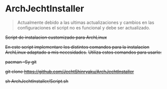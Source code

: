 # ArchJechtInstaller

> Actualmente debido a las ultimas actualizaciones y cambios en las configuraciones el script no es funcional y debe ser actualizado.

~~Script de instalacion customizado para ArchLinux~~

~~En este script implementare los distintos comandos para la instalacion ArchLinux adaptado a mis necesidades.~~
~~Utiliza estos comandos para usarlo:~~

~~pacman -Sy git~~

~~git clone https://github.com/JechtShinryaku/ArchJechtInstaller~~

~~sh ArchJechtInstaller/Script.sh~~
